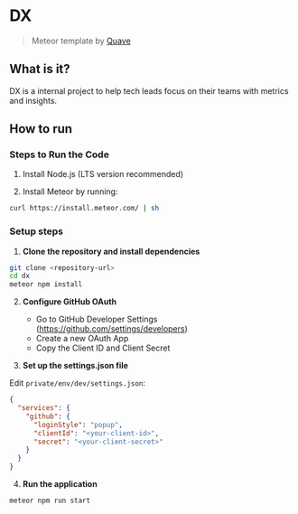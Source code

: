 # DX

> Meteor template by [Quave](https://www.quave.dev)

## What is it?

DX is a internal project to help tech leads focus on their teams with metrics and insights.

## How to run

### Steps to Run the Code

1. Install Node.js (LTS version recommended)

2. Install Meteor by running:

```bash
curl https://install.meteor.com/ | sh
```

### Setup steps

1. **Clone the repository and install dependencies**

```bash
git clone <repository-url>
cd dx
meteor npm install
```

2. **Configure GitHub OAuth**

   - Go to GitHub Developer Settings (https://github.com/settings/developers)
   - Create a new OAuth App
   - Copy the Client ID and Client Secret

3. **Set up the settings.json file**

Edit `private/env/dev/settings.json`:

```json
{
  "services": {
    "github": {
      "loginStyle": "popup",
      "clientId": "<your-client-id>",
      "secret": "<your-client-secret>"
    }
  }
}
```

4. **Run the application**

```bash
meteor npm run start
```

